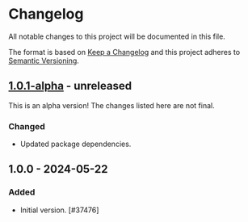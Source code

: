 # Changelog

All notable changes to this project will be documented in this file.

The format is based on [Keep a Changelog](https://keepachangelog.com/en/1.0.0/)
and this project adheres to [Semantic Versioning](https://semver.org/spec/v2.0.0.html).

## [1.0.1-alpha] - unreleased

This is an alpha version! The changes listed here are not final.

### Changed
- Updated package dependencies.

## 1.0.0 - 2024-05-22
### Added
- Initial version. [#37476]

[1.0.1-alpha]: https://github.com/Automattic/patchwork-redefine-exit/compare/v1.0.0...v1.0.1-alpha
